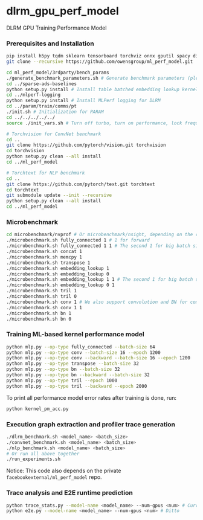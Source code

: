 # dlrm_gpu_perf_model
DLRM GPU Training Performance Model

### Prerequisites and Installation
```bash
pip install h5py tqdm sklearn tensorboard torchviz onnx gputil spacy dill # Dependencies
git clone --recursive https://github.com/owensgroup/ml_perf_model.git

cd ml_perf_model/3rdparty/bench_params
./generate_benchmark_parameters.sh # Generate benchmark parameters (please modify the GPU memory size in the script).
cd ../sparse-ads-baselines
python setup.py install # Install table batched embedding lookup kernel.
cd ../mlperf-logging
python setup.py install # Install MLPerf logging for DLRM
cd ../param/train/comms/pt
./init.sh # Initialization for PARAM
cd ../../../../../
source ./init_vars.sh # Turn off turbo, turn on performance, lock frequency, etc.

# Torchvision for ConvNet benchmark
cd ..
git clone https://github.com/pytorch/vision.git torchvision
cd torchvision
python setup.py clean --all install
cd ../ml_perf_model

# Torchtext for NLP benchmark
cd ..
git clone https://github.com/pytorch/text.git torchtext
cd torchtext
git submodule update --init --recursive
python setup.py clean --all install
cd ../ml_perf_model
```

### Microbenchmark
```bash
cd microbenchmark/nvprof # Or microbenchmark/nsight, depending on the choice of profiler
./microbenchmark.sh fully_connected 1 # 1 for forward
./microbenchmark.sh fully_connected 1 1 # The second 1 for big batch size.
./microbenchmark.sh concat 1
./microbenchmark.sh memcpy 1
./microbenchmark.sh transpose 1
./microbenchmark.sh embedding_lookup 1
./microbenchmark.sh embedding_lookup 0
./microbenchmark.sh embedding_lookup 1 1 # The second 1 for big batch size.
./microbenchmark.sh embedding_lookup 0 1
./microbenchmark.sh tril 1
./microbenchmark.sh tril 0
./microbenchmark.sh conv 1 # We also support convolution and BN for comparison with other performance models on DL models other the DLRM.
./microbenchmark.sh conv 1 1
./microbenchmark.sh bn 1
./microbenchmark.sh bn 0
```

### Training ML-based kernel performance model
```bash
python mlp.py --op-type fully_connected --batch-size 64
python mlp.py --op-type conv --batch-size 16 --epoch 1200
python mlp.py --op-type conv --backward --batch-size 16 --epoch 1200
python mlp.py --op-type transpose --batch-size 32
python mlp.py --op-type bn --batch-size 32
python mlp.py --op-type bn --backward --batch-size 32
python mlp.py --op-type tril --epoch 1000
python mlp.py --op-type tril --backward --epoch 2000
```
To print all performance model error rates after training is done, run:
```bash
python kernel_pm_acc.py
```

### Execution graph extraction and profiler trace generation
```bash
./dlrm_benchmark.sh <model_name> <batch_size>
./convnet_benchmark.sh <model_name> <batch_size>
./nlp_benchmark.sh <model_name> <batch_size>
# Or run all above together
./run_experiments.sh
```
Notice: This code also depends on the private `facebookexternal/ml_perf_model` repo.

### Trace analysis and E2E runtime prediction
```bash
python trace_stats.py --model-name <model_name> --num-gpus <num> # Currently only single-GPU is supported
python e2e.py --model-name <model_name> --num-gpus <num> # Ditto
```
